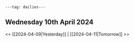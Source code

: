 ```
---tag: dailies---
```

## Wednesday 10th April 2024


<< [[2024-04-09|Yesterday]] | [[2024-04-11|Tomorrow]] >>




